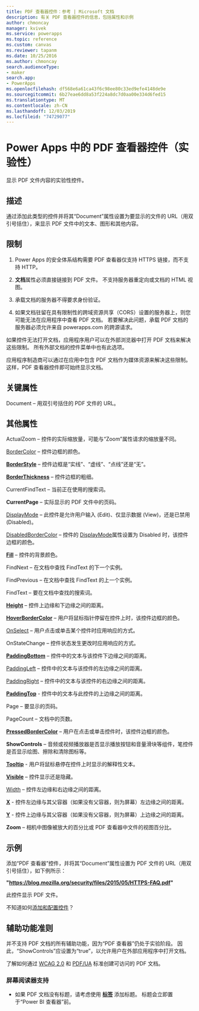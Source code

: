 ```yaml
---
title: PDF 查看器控件：参考 | Microsoft 文档
description: 有关 PDF 查看器控件的信息，包括属性和示例
author: chmoncay
manager: kvivek
ms.service: powerapps
ms.topic: reference
ms.custom: canvas
ms.reviewer: tapanm
ms.date: 10/25/2016
ms.author: chmoncay
search.audienceType:
- maker
search.app:
- PowerApps
ms.openlocfilehash: df568e6a61ca43f6c98ee80c33ed9efe4148de9e
ms.sourcegitcommit: 6b27eae6dd8a53f224a8dc7d0aa00e334d6fed15
ms.translationtype: MT
ms.contentlocale: zh-CN
ms.lasthandoff: 12/03/2019
ms.locfileid: "74729077"
---
```

# <a name="pdf-viewer-control-experimental-in-power-apps"></a>Power Apps 中的 PDF 查看器控件（实验性）
显示 PDF 文件内容的实验性控件。

## <a name="description"></a>描述
通过添加此类型的控件并将其“Document”属性设置为要显示的文件的 URL（用双引号括住），来显示 PDF 文件中的文本、图形和其他内容。

## <a name="limitations"></a>限制
1. Power Apps 的安全体系结构需要 PDF 查看器仅支持 HTTPS 链接，而不支持 HTTP。  

2. **文档**属性必须直接链接到 PDF 文件。 不支持服务器重定向或文档的 HTML 视图。

3. 承载文档的服务器不得要求身份验证。

4. 如果文档驻留在具有限制性的跨域资源共享（CORS）设置的服务器上，则您可能无法在应用程序中查看 PDF 文档。 若要解决此问题，承载 PDF 文档的服务器必须允许来自 powerapps.com 的跨源请求。

如果控件无法打开文档，应用程序用户可以在外部浏览器中打开 PDF 文档来解决这些限制。 所有外部文档的控件菜单中也有此选项。

应用程序制造商可以通过在应用中包含 PDF 文档作为媒体资源来解决这些限制。 这样，PDF 查看器控件即可始终显示文档。

## <a name="key-properties"></a>关键属性
Document – 用双引号括住的 PDF 文件的 URL。

## <a name="additional-properties"></a>其他属性
ActualZoom – 控件的实际缩放量，可能与“Zoom”属性请求的缩放量不同。

[BorderColor](properties-color-border.md) – 控件边框的颜色。

**[BorderStyle](properties-color-border.md)** – 控件边框是“实线”、“虚线”、“点线”还是“无”。

**[BorderThickness](properties-color-border.md)** – 控件边框的粗细。

CurrentFindText – 当前正在使用的搜索词。

**CurrentPage** – 实际显示的 PDF 文件中的页码。

[DisplayMode](properties-core.md) – 此控件是允许用户输入 (Edit)、仅显示数据 (View)，还是已禁用 (Disabled)。

[DisabledBorderColor](properties-color-border.md) – 控件的 [DisplayMode](properties-core.md)属性设置为 Disabled 时，该控件边框的颜色。

**[Fill](properties-color-border.md)** – 控件的背景颜色。

FindNext – 在文档中查找 FindText 的下一个实例。

FindPrevious – 在文档中查找 FindText 的上一个实例。

FindText – 要在文档中查找的搜索词。

**[Height](properties-size-location.md)** – 控件上边缘和下边缘之间的距离。

**[HoverBorderColor](properties-color-border.md)** – 用户将鼠标指针停留在控件上时，该控件边框的颜色。

[OnSelect](properties-core.md) – 用户点击或单击某个控件时应用响应的方式。

OnStateChange – 控件状态发生更改时应用响应的方式。

**[PaddingBottom](properties-size-location.md)** – 控件中的文本与该控件下边缘之间的距离。

[PaddingLeft](properties-size-location.md) – 控件中的文本与该控件的左边缘之间的距离。

[PaddingRight](properties-size-location.md) – 控件中的文本与该控件的右边缘之间的距离。

**[PaddingTop](properties-size-location.md)** - 控件中的文本与此控件的上边缘之间的距离。

Page – 要显示的页码。

PageCount – 文档中的页数。

**[PressedBorderColor](properties-color-border.md)** – 用户在点击或单击控件时，该控件边框的颜色。

**ShowControls** – 音频或视频播放器是否显示播放按钮和音量滑块等组件，笔控件是否显示绘图、擦除和清除图标等。

**[Tooltip](properties-core.md)** - 用户将鼠标悬停在控件上时显示的解释性文本。

**[Visible](properties-core.md)** – 控件显示还是隐藏。

[Width](properties-size-location.md) – 控件左边缘和右边缘之间的距离。

**[X](properties-size-location.md)** - 控件左边缘与其父容器（如果没有父容器，则为屏幕）左边缘之间的距离。

**[Y](properties-size-location.md)** - 控件上边缘与其父容器（如果没有父容器，则为屏幕）上边缘之间的距离。

**Zoom** – 相机中图像被放大的百分比或 PDF 查看器中文件的视图百分比。

## <a name="example"></a>示例

添加“PDF 查看器”控件，并将其“Document”属性设置为 PDF 文件的 URL（用双引号括住），如下例所示：

  **"https://blog.mozilla.org/security/files/2015/05/HTTPS-FAQ.pdf"**

此控件显示 PDF 文件。

不知道如何[添加和配置控件](../add-configure-controls.md)？

## <a name="accessibility-guidelines"></a>辅助功能准则

并不支持 PDF 文档的所有辅助功能，因为“PDF 查看器”仍处于实验阶段。 因此，“ShowControls”应设置为“true”，以允许用户在外部应用程序中打开文档。

了解如何通过 [WCAG 2.0](https://www.w3.org/TR/WCAG-TECHS/pdf.html) 和 [PDF/UA](https://www.pdfa.org/pdfua-the-iso-standard-for-universal-accessibility/) 标准创建可访问的 PDF 文档。

### <a name="screen-reader-support"></a>屏幕阅读器支持
* 如果 PDF 文档没有标题，请考虑使用 **[标签](control-text-box.md)** 添加标题。 标题会立即置于“Power BI 查看器”前。
